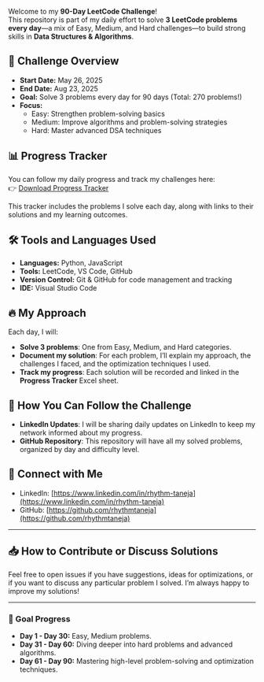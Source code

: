 Welcome to my **90-Day LeetCode Challenge**!  
This repository is part of my daily effort to solve **3 LeetCode problems every day**—a mix of Easy, Medium, and Hard challenges—to build strong skills in **Data Structures & Algorithms**.

## 📅 Challenge Overview
- **Start Date:** May 26, 2025
- **End Date:** Aug 23, 2025
- **Goal:** Solve 3 problems every day for 90 days (Total: 270 problems!)
- **Focus:** 
  - Easy: Strengthen problem-solving basics
  - Medium: Improve algorithms and problem-solving strategies
  - Hard: Master advanced DSA techniques

## 📊 Progress Tracker

You can follow my daily progress and track my challenges here:  
👉 [Download Progress Tracker](./Progress_Tracker.xlsx)

This tracker includes the problems I solve each day, along with links to their solutions and my learning outcomes.

## 🛠️ Tools and Languages Used
- **Languages:** Python, JavaScript
- **Tools:** LeetCode, VS Code, GitHub
- **Version Control:** Git & GitHub for code management and tracking
- **IDE:** Visual Studio Code

## 🔥 My Approach
Each day, I will:
- **Solve 3 problems**: One from Easy, Medium, and Hard categories.
- **Document my solution**: For each problem, I’ll explain my approach, the challenges I faced, and the optimization techniques I used.
- **Track my progress**: Each solution will be recorded and linked in the **Progress Tracker** Excel sheet.

## 📌 How You Can Follow the Challenge
- **LinkedIn Updates**: I will be sharing daily updates on LinkedIn to keep my network informed about my progress.
- **GitHub Repository**: This repository will have all my solved problems, organized by day and difficulty level.

## 💬 Connect with Me
- LinkedIn: [https://www.linkedin.com/in/rhythm-taneja](https://www.linkedin.com/in/rhythm-taneja)
- GitHub: [https://github.com/rhythmtaneja](https://github.com/rhythmtaneja)

---

## 📥 How to Contribute or Discuss Solutions
Feel free to open issues if you have suggestions, ideas for optimizations, or if you want to discuss any particular problem I solved. I’m always happy to improve my solutions!

---

### 🚀 Goal Progress
- **Day 1 - Day 30:** Easy, Medium problems.
- **Day 31 - Day 60:** Diving deeper into hard problems and advanced algorithms.
- **Day 61 - Day 90:** Mastering high-level problem-solving and optimization techniques.
